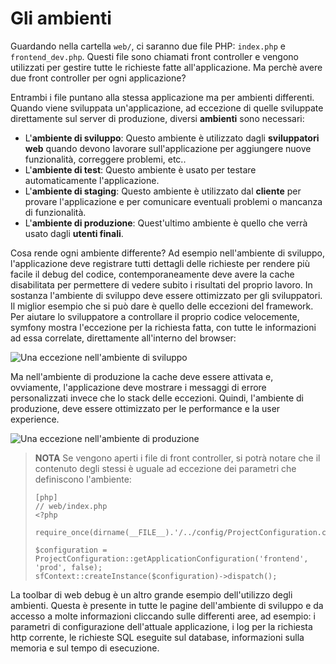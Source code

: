 Gli ambienti
================

Guardando nella cartella `web/`, ci saranno due file PHP:
`index.php` e `frontend_dev.php`. Questi file sono chiamati front controller e vengono utilizzati per gestire tutte le richieste fatte all'applicazione. 
Ma perchè avere due front controller per ogni applicazione?

Entrambi i file puntano alla stessa applicazione ma per ambienti differenti.
Quando viene sviluppata un'applicazione, ad eccezione di quelle sviluppate direttamente sul server di produzione, diversi **ambienti** sono necessari:

  * L'**ambiente di sviluppo**: Questo ambiente è utilizzato dagli **sviluppatori web** quando devono lavorare sull'applicazione per aggiungere nuove funzionalità, correggere problemi, etc..
  * L'**ambiente di test**: Questo ambiente è usato per testare automaticamente l'applicazione.
  * L'**ambiente di staging**: Questo ambiente è utilizzato dal **cliente** per provare l'applicazione e per comunicare eventuali problemi o mancanza di funzionalità.
  * L'**ambiente di produzione**: Quest'ultimo ambiente è quello che verrà usato dagli **utenti finali**.

Cosa rende ogni ambiente differente? Ad esempio nell'ambiente di sviluppo, 
l'applicazione deve registrare tutti dettagli delle richieste per rendere 
più facile il debug del codice, contemporaneamente deve avere la cache 
disabilitata per permettere di vedere subito i risultati del proprio lavoro. 
In sostanza l'ambiente di sviluppo deve essere ottimizzato per gli sviluppatori.
Il miglior esempio che si può dare è quello delle eccezioni del framework. Per 
aiutare lo sviluppatore a controllare il proprio codice velocemente, symfony 
mostra l'eccezione per la richiesta fatta, con tutte le informazioni ad essa 
correlate, direttamente all'interno del browser:

![Una eccezione nell'ambiente di sviluppo](http://www.symfony-project.org/images/jobeet/1_2/01/exception_dev.png)

Ma nell'ambiente di produzione la cache deve essere attivata e, ovviamente, l'applicazione deve mostrare i messaggi di errore personalizzati invece che lo stack delle eccezioni. Quindi, l'ambiente di produzione, deve essere ottimizzato per le performance e la user experience.

![Una eccezione nell'ambiente di produzione](http://www.symfony-project.org/images/jobeet/1_2/01/exception_prod.png)

>**NOTA**
>Se vengono aperti i file di front controller, si potrà notare che il contenuto 
>degli stessi è uguale ad eccezione dei parametri che definiscono l'ambiente:
>
>     [php]
>     // web/index.php
>     <?php
>
>     require_once(dirname(__FILE__).'/../config/ProjectConfiguration.class.php');
>
>     $configuration = ProjectConfiguration::getApplicationConfiguration('frontend', 'prod', false);
>     sfContext::createInstance($configuration)->dispatch();

La toolbar di web debug è un altro grande esempio dell'utilizzo degli ambienti. 
Questa è presente in tutte le pagine dell'ambiente di sviluppo e da accesso a 
molte informazioni cliccando sulle differenti aree, ad esempio: i parametri di configurazione 
dell'attuale applicazione, i log per la richiesta http corrente, le richieste SQL 
eseguite sul database, informazioni sulla memoria e sul tempo di esecuzione.
